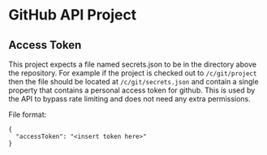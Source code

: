 # GitHub API Project

## Access Token

This project expects a file named secrets.json to be in the directory above the repository. For example if the project is checked out to `/c/git/project` then the file should be located at `/c/git/secrets.json` and contain a single property that contains a personal access token for github. This is used by the API to bypass rate limiting and does not need any extra permissions.

File format:

```
{
  "accessToken": "<insert token here>"
}
```
